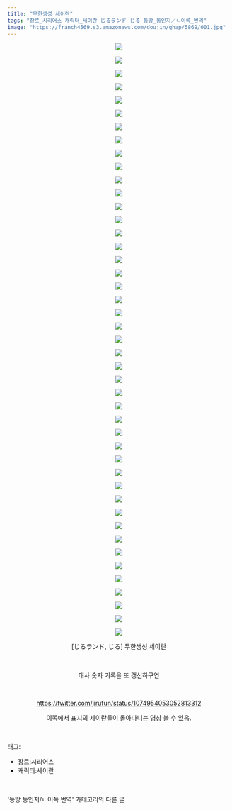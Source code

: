 ```yaml
---
title: "무한생성 세이란"
tags: "장르_시리어스 캐릭터_세이란 じるランド じる 동방_동인지／ㄴ이쪽_번역"
image: "https://franch4569.s3.amazonaws.com/doujin/ghap/5869/001.jpg"
---
```

<div class="article">
<p style="text-align: center; clear: none; float: none;"><img src="{{ site.imgserver2 }}/ghap/5869/001.jpg"/></p>
<p style="text-align: center; clear: none; float: none;"><img src="{{ site.imgserver2 }}/ghap/5869/002.jpg"/></p>
<p style="text-align: center; clear: none; float: none;"><img src="{{ site.imgserver2 }}/ghap/5869/003.jpg"/></p>
<p style="text-align: center; clear: none; float: none;"><img src="{{ site.imgserver2 }}/ghap/5869/004.jpg"/></p>
<p style="text-align: center; clear: none; float: none;"><img src="{{ site.imgserver2 }}/ghap/5869/005.jpg"/></p>
<p style="text-align: center; clear: none; float: none;"><img src="{{ site.imgserver2 }}/ghap/5869/006.jpg"/></p>
<p style="text-align: center; clear: none; float: none;"><img src="{{ site.imgserver2 }}/ghap/5869/007.jpg"/></p>
<p style="text-align: center; clear: none; float: none;"><img src="{{ site.imgserver2 }}/ghap/5869/008.jpg"/></p>
<p style="text-align: center; clear: none; float: none;"><img src="{{ site.imgserver2 }}/ghap/5869/009.jpg"/></p>
<p style="text-align: center; clear: none; float: none;"><img src="{{ site.imgserver2 }}/ghap/5869/010.jpg"/></p>
<p style="text-align: center; clear: none; float: none;"><img src="{{ site.imgserver2 }}/ghap/5869/011.jpg"/></p>
<p style="text-align: center; clear: none; float: none;"><img src="{{ site.imgserver2 }}/ghap/5869/012.jpg"/></p>
<p style="text-align: center; clear: none; float: none;"><img src="{{ site.imgserver2 }}/ghap/5869/013.jpg"/></p>
<p style="text-align: center; clear: none; float: none;"><img src="{{ site.imgserver2 }}/ghap/5869/014.jpg"/></p>
<p style="text-align: center; clear: none; float: none;"><img src="{{ site.imgserver2 }}/ghap/5869/015.jpg"/></p>
<p style="text-align: center; clear: none; float: none;"><img src="{{ site.imgserver2 }}/ghap/5869/016.jpg"/></p>
<p style="text-align: center; clear: none; float: none;"><img src="{{ site.imgserver2 }}/ghap/5869/017.jpg"/></p>
<p style="text-align: center; clear: none; float: none;"><img src="{{ site.imgserver2 }}/ghap/5869/018.jpg"/></p>
<p style="text-align: center; clear: none; float: none;"><img src="{{ site.imgserver2 }}/ghap/5869/019.jpg"/></p>
<p style="text-align: center; clear: none; float: none;"><img src="{{ site.imgserver2 }}/ghap/5869/020.jpg"/></p>
<p style="text-align: center; clear: none; float: none;"><img src="{{ site.imgserver2 }}/ghap/5869/021.jpg"/></p>
<p style="text-align: center; clear: none; float: none;"><img src="{{ site.imgserver2 }}/ghap/5869/022.jpg"/></p>
<p style="text-align: center; clear: none; float: none;"><img src="{{ site.imgserver2 }}/ghap/5869/023.jpg"/></p>
<p style="text-align: center; clear: none; float: none;"><img src="{{ site.imgserver2 }}/ghap/5869/024.jpg"/></p>
<p style="text-align: center; clear: none; float: none;"><img src="{{ site.imgserver2 }}/ghap/5869/025.jpg"/></p>
<p style="text-align: center; clear: none; float: none;"><img src="{{ site.imgserver2 }}/ghap/5869/026.jpg"/></p>
<p style="text-align: center; clear: none; float: none;"><img src="{{ site.imgserver2 }}/ghap/5869/027.jpg"/></p>
<p style="text-align: center; clear: none; float: none;"><img src="{{ site.imgserver2 }}/ghap/5869/028.jpg"/></p>
<p style="text-align: center; clear: none; float: none;"><img src="{{ site.imgserver2 }}/ghap/5869/029.jpg"/></p>
<p style="text-align: center; clear: none; float: none;"><img src="{{ site.imgserver2 }}/ghap/5869/030.jpg"/></p>
<p style="text-align: center; clear: none; float: none;"><img src="{{ site.imgserver2 }}/ghap/5869/031.jpg"/></p>
<p style="text-align: center; clear: none; float: none;"><img src="{{ site.imgserver2 }}/ghap/5869/032.jpg"/></p>
<p style="text-align: center; clear: none; float: none;"><img src="{{ site.imgserver2 }}/ghap/5869/033.jpg"/></p>
<p style="text-align: center; clear: none; float: none;"><img src="{{ site.imgserver2 }}/ghap/5869/034.jpg"/></p>
<p style="text-align: center; clear: none; float: none;"><img src="{{ site.imgserver2 }}/ghap/5869/035.jpg"/></p>
<p style="text-align: center; clear: none; float: none;"><img src="{{ site.imgserver2 }}/ghap/5869/036.jpg"/></p>
<p style="text-align: center; clear: none; float: none;"><img src="{{ site.imgserver2 }}/ghap/5869/037.jpg"/></p>
<p style="text-align: center; clear: none; float: none;"><img src="{{ site.imgserver2 }}/ghap/5869/038.jpg"/></p>
<p style="text-align: center; clear: none; float: none;"><img src="{{ site.imgserver2 }}/ghap/5869/039.jpg"/></p>
<p style="text-align: center; clear: none; float: none;"><img src="{{ site.imgserver2 }}/ghap/5869/040.jpg"/></p>
<p style="text-align: center; clear: none; float: none;"><img src="{{ site.imgserver2 }}/ghap/5869/041.jpg"/></p>
<p style="text-align: center; clear: none; float: none;"><img src="{{ site.imgserver2 }}/ghap/5869/042.jpg"/></p>
<p style="text-align: center; clear: none; float: none;"><img src="{{ site.imgserver2 }}/ghap/5869/043.jpg"/></p>
<p style="text-align: center; clear: none; float: none;"><img src="{{ site.imgserver2 }}/ghap/5869/044.jpg"/></p>
<p style="text-align: center; clear: none; float: none;"><img src="{{ site.imgserver2 }}/ghap/5869/045.jpg"/></p>
<p style="text-align: center; clear: none; float: none;">[じるランド, じる] 무한생성 세이란</p>
<p style="text-align: center; clear: none; float: none;"><br/></p>
<p style="text-align: center; clear: none; float: none;">대사 숫자 기록을 또 갱신하구연</p>
<p style="text-align: center; clear: none; float: none;"><br/></p>
<p style="text-align: center; clear: none; float: none;"><a class="tx-link" href="https://twitter.com/jirufun/status/1074954053052813312" target="_blank">https://twitter.com/jirufun/status/1074954053052813312</a></p>
<p style="text-align: center; clear: none; float: none;">이쪽에서 표지의 세이란들이 돌아다니는 영상 볼 수 있음.</p>
</div><br/>
<div class="tagTrail">
<p>태그: </p>
<ul>
<li>장르:시리어스</li>
<li>캐릭터:세이란</li>
</ul>
</div><br/>
<div class="another">
<p>'동방 동인지/ㄴ이쪽 번역' 카테고리의 다른 글</p>
<ul>
</ul>
</div><br/>
